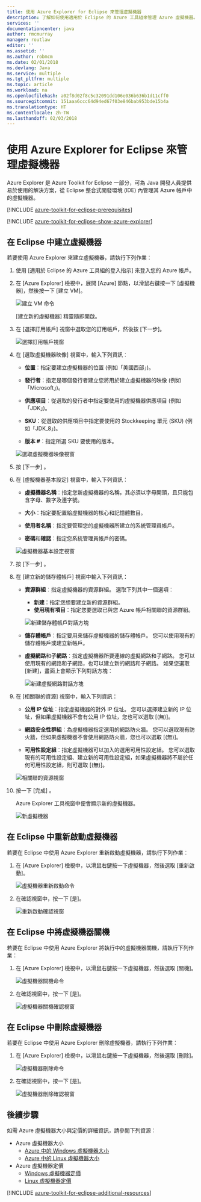 ```yaml
---
title: 使用 Azure Explorer for Eclipse 來管理虛擬機器
description: 了解如何使用適用於 Eclipse 的 Azure 工具組來管理 Azure 虛擬機器。
services: ''
documentationcenter: java
author: rmcmurray
manager: routlaw
editor: ''
ms.assetid: ''
ms.author: robmcm
ms.date: 02/01/2018
ms.devlang: Java
ms.service: multiple
ms.tgt_pltfrm: multiple
ms.topic: article
ms.workload: na
ms.openlocfilehash: a02f8d02f8c5c32091dd106e036b636b1d11cff0
ms.sourcegitcommit: 151aaa6ccc64d94ed67f03e846bab953bde15b4a
ms.translationtype: HT
ms.contentlocale: zh-TW
ms.lasthandoff: 02/03/2018
---
```

# <a name="manage-virtual-machines-by-using-the-azure-explorer-for-eclipse"></a>使用 Azure Explorer for Eclipse 來管理虛擬機器

Azure Explorer 是 Azure Toolkit for Eclipse 一部分，可為 Java 開發人員提供易於使用的解決方案，從 Eclipse 整合式開發環境 (IDE) 內管理其 Azure 帳戶中的虛擬機器。

[!INCLUDE [azure-toolkit-for-eclipse-prerequisites](../includes/azure-toolkit-for-eclipse-prerequisites.md)]

[!INCLUDE [azure-toolkit-for-eclipse-show-azure-explorer](../includes/azure-toolkit-for-eclipse-show-azure-explorer.md)]

## <a name="create-a-virtual-machine-in-eclipse"></a>在 Eclipse 中建立虛擬機器

若要使用 Azure Explorer 來建立虛擬機器，請執行下列作業︰

1. 使用 [適用於 Eclipse 的 Azure 工具組的登入指示] 來登入您的 Azure 帳戶。

1. 在 [Azure Explorer] 檢視中，展開 [Azure] 節點，以滑鼠右鍵按一下 [虛擬機器]，然後按一下 [建立 VM]。

   ![建立 VM 命令][CR01]  

   [建立新的虛擬機器] 精靈隨即開啟。

1. 在 [選擇訂用帳戶] 視窗中選取您的訂用帳戶，然後按 [下一步]。

   ![選擇訂用帳戶視窗][CR02]

1. 在 [選取虛擬機器映像] 視窗中，輸入下列資訊︰

   * **位置**︰指定要建立虛擬機器的位置 (例如「美國西部」)。

   * **發行者**︰指定是哪個發行者建立您將用於建立虛擬機器的映像 (例如「Microsoft」)。

   * **供應項目**︰從選取的發行者中指定要使用的虛擬機器供應項目 (例如「JDK」)。

   * **SKU**︰從選取的供應項目中指定要使用的 Stockkeeping 單元 (SKU) (例如「JDK_8」)。

   * **版本 #**︰指定所選 SKU 要使用的版本。

   ![選取虛擬機器映像視窗][CR03]

1. 按 [下一步] 。

1. 在 [虛擬機器基本設定] 視窗中，輸入下列資訊︰

   * **虛擬機器名稱**：指定您新虛擬機器的名稱，其必須以字母開頭，且只能包含字母、數字及連字號。

   * **大小**︰指定要配置給虛擬機器的核心和記憶體數目。

   * **使用者名稱**︰指定要管理您的虛擬機器所建立的系統管理員帳戶。

   * **密碼**和**確認**︰指定您系統管理員帳戶的密碼。

   ![虛擬機器基本設定視窗][CR04]

1. 按 [下一步] 。

1. 在 [建立新的儲存體帳戶] 視窗中輸入下列資訊：

   * **資源群組**︰指定虛擬機器的資源群組。 選取下列其中一個選項：
      * **新建**：指定您想要建立新的資源群組。
      * **使用現有項目**︰指定您要選取已與您 Azure 帳戶相關聯的資源群組。

      ![新建儲存體帳戶對話方塊][CR05]

   * **儲存體帳戶**︰指定要用來儲存虛擬機器的儲存體帳戶。 您可以使用現有的儲存體帳戶或建立新帳戶。

   * **虛擬網路**和**子網路**︰指定虛擬機器所要連線的虛擬網路和子網路。 您可以使用現有的網路和子網路，也可以建立新的網路和子網路。 如果您選取 [新建]，畫面上會顯示下列對話方塊︰

      ![新建虛擬網路對話方塊][CR06]

1. 在 [相關聯的資源] 視窗中，輸入下列資訊：

   * **公用 IP 位址**︰指定虛擬機器的對外 IP 位址。 您可以選擇建立新的 IP 位址，但如果虛擬機器不會有公用 IP 位址，您也可以選取 [(無)]。

   * **網路安全性群組**︰為虛擬機器指定選用的網路防火牆。 您可以選取現有防火牆，但如果虛擬機器不會使用網路防火牆，您也可以選取 [(無)]。

   * **可用性設定組**︰指定虛擬機器可以加入的選用可用性設定組。 您可以選取現有的可用性設定組、建立新的可用性設定組，如果虛擬機器將不屬於任何可用性設定組，則可選取 [(無)]。

   ![相關聯的資源視窗][CR07]

1. 按一下 [完成] 。  

   Azure Explorer 工具視窗中便會顯示新的虛擬機器。

   ![新虛擬機器][CR08]

## <a name="restart-a-virtual-machine-in-eclipse"></a>在 Eclipse 中重新啟動虛擬機器

若要在 Eclipse 中使用 Azure Explorer 重新啟動虛擬機器，請執行下列作業︰

1. 在 [Azure Explorer] 檢視中，以滑鼠右鍵按一下虛擬機器，然後選取 [重新啟動]。

   ![虛擬機器重新啟動命令][RE01]

1. 在確認視窗中，按一下 [是]。

   ![重新啟動確認視窗][RE02]

## <a name="shut-down-a-virtual-machine-in-eclipse"></a>在 Eclipse 中將虛擬機器關機

若要在 Eclipse 中使用 Azure Explorer 將執行中的虛擬機器關機，請執行下列作業︰

1. 在 [Azure Explorer] 檢視中，以滑鼠右鍵按一下虛擬機器，然後選取 [關機]。

   ![虛擬機器關機命令][SH01]

1. 在確認視窗中，按一下 [是]。

   ![虛擬機器關機確認視窗][SH02]

## <a name="delete-a-virtual-machine-in-eclipse"></a>在 Eclipse 中刪除虛擬機器

若要在 Eclipse 中使用 Azure Explorer 刪除虛擬機器，請執行下列作業︰

1. 在 [Azure Explorer] 檢視中，以滑鼠右鍵按一下虛擬機器，然後選取 [刪除]。

   ![虛擬機器刪除命令][DE01]

1. 在確認視窗中，按一下 [是]。

   ![虛擬機器刪除確認視窗][DE02]

## <a name="next-steps"></a>後續步驟

如需 Azure 虛擬機器大小與定價的詳細資訊，請參閱下列資源︰

* Azure 虛擬機器大小
  * [Azure 中的 Windows 虛擬機器大小]
  * [Azure 中的 Linux 虛擬機器大小]
* Azure 虛擬機器定價
  * [Windows 虛擬機器定價]
  * [Linux 虛擬機器定價]

[!INCLUDE [azure-toolkit-for-eclipse-additional-resources](../includes/azure-toolkit-for-eclipse-additional-resources.md)]

<!-- URL List -->

[Azure 中的 Windows 虛擬機器大小]: /azure/virtual-machines/virtual-machines-windows-sizes
[Azure 中的 Linux 虛擬機器大小]: /azure/virtual-machines/virtual-machines-linux-sizes
[Windows 虛擬機器定價]: /pricing/details/virtual-machines/windows/
[Linux 虛擬機器定價]: /pricing/details/virtual-machines/linux/

<!-- IMG List -->

[RE01]: media/azure-toolkit-for-eclipse-managing-virtual-machines-using-azure-explorer/RE01.png
[RE02]: media/azure-toolkit-for-eclipse-managing-virtual-machines-using-azure-explorer/RE02.png

[SH01]: media/azure-toolkit-for-eclipse-managing-virtual-machines-using-azure-explorer/SH01.png
[SH02]: media/azure-toolkit-for-eclipse-managing-virtual-machines-using-azure-explorer/SH02.png

[DE01]: media/azure-toolkit-for-eclipse-managing-virtual-machines-using-azure-explorer/DE01.png
[DE02]: media/azure-toolkit-for-eclipse-managing-virtual-machines-using-azure-explorer/DE02.png

[CR01]: media/azure-toolkit-for-eclipse-managing-virtual-machines-using-azure-explorer/CR01.png
[CR02]: media/azure-toolkit-for-eclipse-managing-virtual-machines-using-azure-explorer/CR02.png
[CR03]: media/azure-toolkit-for-eclipse-managing-virtual-machines-using-azure-explorer/CR03.png
[CR04]: media/azure-toolkit-for-eclipse-managing-virtual-machines-using-azure-explorer/CR04.png
[CR05]: media/azure-toolkit-for-eclipse-managing-virtual-machines-using-azure-explorer/CR05.png
[CR06]: media/azure-toolkit-for-eclipse-managing-virtual-machines-using-azure-explorer/CR06.png
[CR07]: media/azure-toolkit-for-eclipse-managing-virtual-machines-using-azure-explorer/CR07.png
[CR08]: media/azure-toolkit-for-eclipse-managing-virtual-machines-using-azure-explorer/CR08.png
